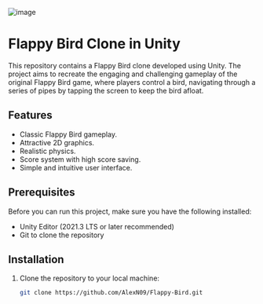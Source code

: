 ![image](https://github.com/AlexN09/Flappy-Bird/assets/GameScreen.png)
# Flappy Bird Clone in Unity

This repository contains a Flappy Bird clone developed using Unity. The project aims to recreate the engaging and challenging gameplay of the original Flappy Bird game, where players control a bird, navigating through a series of pipes by tapping the screen to keep the bird afloat.

## Features

- Classic Flappy Bird gameplay.
- Attractive 2D graphics.
- Realistic physics.
- Score system with high score saving.
- Simple and intuitive user interface.

## Prerequisites

Before you can run this project, make sure you have the following installed:
- Unity Editor (2021.3 LTS or later recommended)
- Git to clone the repository

## Installation

1. Clone the repository to your local machine:
   ```bash
   git clone https://github.com/AlexN09/Flappy-Bird.git
